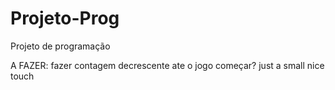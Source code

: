 # Projeto-Prog
Projeto de programação



A FAZER:
fazer contagem decrescente ate o jogo começar? just a small nice touch
